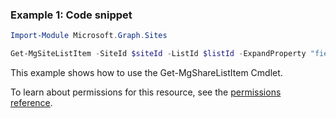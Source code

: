 ### Example 1: Code snippet

```powershellImport-Module Microsoft.Graph.Sites

Get-MgSiteListItem -SiteId $siteId -ListId $listId -ExpandProperty "fields(select=Name,Color,Quantity)"
```
This example shows how to use the Get-MgShareListItem Cmdlet.
To learn about permissions for this resource, see the [permissions reference](/graph/permissions-reference).

